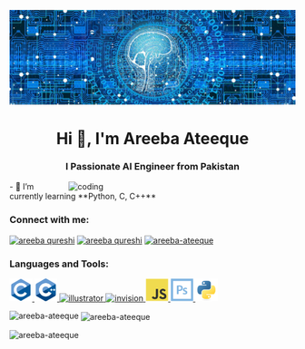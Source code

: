 ![logo](https://github.com/Areeba-Ateeque/Areeba-Ateeque/blob/main/1683166561249.jpg)
<h1 align="center">Hi 👋, I'm Areeba Ateeque</h1>
<h3 align="center">I Passionate AI Engineer from Pakistan</h3>
<img align="right" alt="coding" width="400" src="https://miro.medium.com/v2/resize:fit:1358/1*iGdFJTHMIG79N2HChWaooQ.gif">
- 🌱 I’m currently learning **Python, C, C++**

<h3 align="left">Connect with me:</h3>
<p align="left">
<a href="https://linkedin.com/in/areeba qureshi" target="blank"><img align="center" src="https://raw.githubusercontent.com/rahuldkjain/github-profile-readme-generator/master/src/images/icons/Social/linked-in-alt.svg" alt="areeba qureshi" height="30" width="40" /></a>
<a href="https://fb.com/areeba qureshi" target="blank"><img align="center" src="https://raw.githubusercontent.com/rahuldkjain/github-profile-readme-generator/master/src/images/icons/Social/facebook.svg" alt="areeba qureshi" height="30" width="40" /></a>
<a href="https://instagram.com/areeba-ateeque" target="blank"><img align="center" src="https://raw.githubusercontent.com/rahuldkjain/github-profile-readme-generator/master/src/images/icons/Social/instagram.svg" alt="areeba-ateeque" height="30" width="40" /></a>
</p>

<h3 align="left">Languages and Tools:</h3>
<p align="left"> <a href="https://www.cprogramming.com/" target="_blank" rel="noreferrer"> <img src="https://raw.githubusercontent.com/devicons/devicon/master/icons/c/c-original.svg" alt="c" width="40" height="40"/> </a> <a href="https://www.w3schools.com/cpp/" target="_blank" rel="noreferrer"> <img src="https://raw.githubusercontent.com/devicons/devicon/master/icons/cplusplus/cplusplus-original.svg" alt="cplusplus" width="40" height="40"/> </a> <a href="https://www.adobe.com/in/products/illustrator.html" target="_blank" rel="noreferrer"> <img src="https://www.vectorlogo.zone/logos/adobe_illustrator/adobe_illustrator-icon.svg" alt="illustrator" width="40" height="40"/> </a> <a href="https://www.invisionapp.com/" target="_blank" rel="noreferrer"> <img src="https://www.vectorlogo.zone/logos/invisionapp/invisionapp-icon.svg" alt="invision" width="40" height="40"/> </a> <a href="https://developer.mozilla.org/en-US/docs/Web/JavaScript" target="_blank" rel="noreferrer"> <img src="https://raw.githubusercontent.com/devicons/devicon/master/icons/javascript/javascript-original.svg" alt="javascript" width="40" height="40"/> </a> <a href="https://www.photoshop.com/en" target="_blank" rel="noreferrer"> <img src="https://raw.githubusercontent.com/devicons/devicon/master/icons/photoshop/photoshop-line.svg" alt="photoshop" width="40" height="40"/> </a> <a href="https://www.python.org" target="_blank" rel="noreferrer"> <img src="https://raw.githubusercontent.com/devicons/devicon/master/icons/python/python-original.svg" alt="python" width="40" height="40"/> </a> </p>

<p><img align="left" src="https://github-readme-stats.vercel.app/api/top-langs?username=areeba-ateeque&show_icons=true&locale=en&layout=compact" alt="areeba-ateeque" /></p>

<p>&nbsp;<img align="center" src="https://github-readme-stats.vercel.app/api?username=areeba-ateeque&show_icons=true&locale=en" alt="areeba-ateeque" /></p>

<p><img align="center" src="https://github-readme-streak-stats.herokuapp.com/?user=areeba-ateeque&" alt="areeba-ateeque" /></p>

